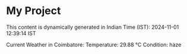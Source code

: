 # My Project

This content is dynamically generated in Indian Time (IST): 2024-11-01 12:39:14 IST


Current Weather in Coimbatore:
Temperature: 29.88 °C
Condition: haze
